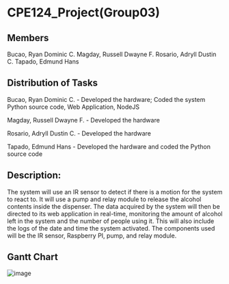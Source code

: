 # CPE124_Project(Group03)

## Members
Bucao, Ryan Dominic C.
Magday, Russell Dwayne F.
Rosario, Adryll Dustin C.
Tapado, Edmund Hans

## Distribution of Tasks
Bucao, Ryan Dominic C. - Developed the hardware; Coded the system Python source code, Web Application, NodeJS

Magday, Russell Dwayne F. -  Developed the hardware

Rosario, Adryll Dustin C. -  Developed the hardware

Tapado, Edmund Hans - Developed the hardware and coded the Python source code

## Description:
The system will use an IR sensor to detect if there is a motion for the system to react to. It will use a pump and relay module to release the alcohol contents inside the dispenser. The data acquired by the system will then be directed to its web application in real-time, monitoring the amount of alcohol left in the system and the number of people using it. This will also include the logs of the date and time the system activated. The components used will be the IR sensor, Raspberry PI, pump, and relay module.

## Gantt Chart
![image](https://user-images.githubusercontent.com/69749867/193819929-5e8bcc7d-e0a3-421f-94f9-bdac97487873.png)

